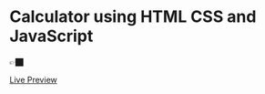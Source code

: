 # Calculator using HTML CSS and JavaScript
👉🏿

[Live Preview](https://calculator-thecodeschool.netlify.app/)
